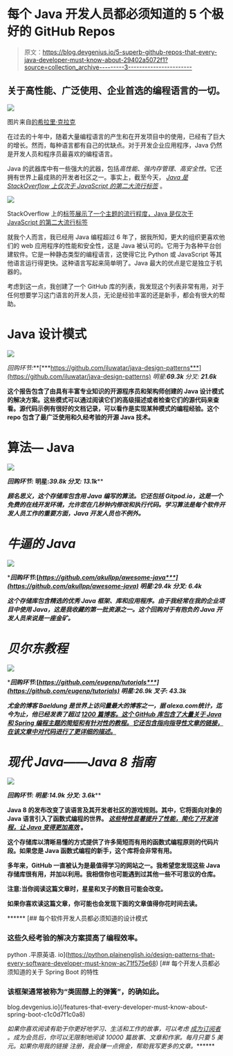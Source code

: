 # 每个 Java 开发人员都必须知道的 5 个极好的 GitHub Repos

> 原文：<https://blog.devgenius.io/5-superb-github-repos-that-every-java-developer-must-know-about-29402a5072f1?source=collection_archive---------3----------------------->

## 关于高性能、广泛使用、企业首选的编程语言的一切。

![](img/fdd221fe61c5ace123c0ff0fbc75dcc6.png)

图片来自[的希拉里·克拉克](https://pixabay.com/?utm_source=link-attribution&utm_medium=referral&utm_campaign=image&utm_content=1202021)

在过去的十年中，随着大量编程语言的产生和在开发项目中的使用，已经有了巨大的增长。然而，每种语言都有自己的优缺点。对于开发企业应用程序，Java 仍然是开发人员和程序员最喜欢的编程语言。

Java 的武器库中有一些强大的武器，包括*高性能*、*强内存管理*、*高安全性*。它还拥有世界上最成熟的开发者社区之一。事实上，截至今天， [*Java 是 StackOverflow 上仅次于 JavaScript 的第二大流行标签*](https://stackoverflow.com/tags) 。

![](img/a4e9a57a4b2740665c170fc7232e841f.png)

StackOverflow 上的[标签展示了一个主题的流行程度，Java 是仅次于 JavaScript 的第二大流行标签](https://stackoverflow.com/tags)

就我个人而言，我已经用 Java 编程超过 6 年了，据我所知，更大的组织更喜欢他们的 web 应用程序的性能和安全性，这是 Java 被认可的。它用于为各种平台创建软件。它是一种静态类型的编程语言，这使得它比 Python 或 JavaScript 等其他语言运行得更快。这种语言写起来简单明了。Java 最大的优点是它是独立于机器的。

考虑到这一点，我创建了一个 GitHub 库的列表，我发现这个列表非常有用，对于任何想要学习这门语言的开发人员，无论是经验丰富的还是新手，都会有很大的帮助。

# Java 设计模式

![](img/a3c27ae8446cbb5c11ce334e6686a14d.png)

*回购环节:***[***https://github.com/iluwatar/java-design-patterns***](https://github.com/iluwatar/java-design-patterns)
*明星:****69.3k*** *分叉:* ***21.6k*****

**这个报告包含了由具有丰富专业知识的开源程序员和架构师创建的 Java 设计模式的解决方案。这些模式可以通过阅读它们的高级描述或者检查它们的源代码来查看。源代码示例有很好的文档记录，可以看作是实现某种模式的编程经验。这个 repo 包含了最广泛使用和久经考验的开源 Java 技术。**

# **算法— Java**

**![](img/c8b52c898c7ed5b6a6faf07b09fa1f9e.png)**

***回购环节:***[](https://github.com/TheAlgorithms/Java) **明星:****39.8k*** *分叉:* ***13.1k********

*****顾名思义，这个存储库包含用 Java 编写的算法。它还包括 Gitpod.io，这是一个免费的在线开发环境，允许您在几秒钟内修改和执行代码。学习算法是每个软件开发人员工作的重要方面，Java 开发人员也不例外。*****

# *****牛逼的 Java*****

*****![](img/33926ec5af71ddcf0828571132381d54.png)*****

******回购环节:***[***https://github.com/akullpp/awesome-java***](https://github.com/akullpp/awesome-java)
*明星:****29.4k*** *分叉:* ***6.4k**********

*****这个存储库包含精选的优秀 Java 框架、库和应用程序。由于我经常在我的企业项目中使用 Java，这是我收藏的第一批资源之一。这个回购对于有抱负的 Java 开发人员来说是一座金矿。*****

# *****贝尔东教程*****

*****![](img/3c145ce57479d87e6ae543b94a2ce56f.png)*****

******回购环节:***[***https://github.com/eugenp/tutorials***](https://github.com/eugenp/tutorials)
*明星:****26.9k*** *叉子:* ***43.3k**********

*****尤金的博客 Baeldung 是世界上访问量最大的博客之一，据 alexa.com*统计，迄今为止，他已经发表了超过 [*1200 篇博客。这个 GitHub 库包含了大量关于 Java 和 Spring 编程主题的简短和有针对性的教程。它还包含指向指导性文章的链接，在该文章中对代码进行了更详细的描述。*](https://www.alexa.com/siteinfo/baeldung.com)******

# *****现代 Java——Java 8 指南*****

*****![](img/bd63dc88c8bbaf45ab6945c35149bd9b.png)*****

******回购环节:***[](https://github.com/winterbe/java8-tutorial) **明星:****14.9k*** *分叉:* ***3.6k***********

******Java 8 的发布改变了该语言及其开发者社区的游戏规则。其中，它将面向对象的 Java 语言引入了函数式编程的世界。 [*这些特性显著提升了性能，简化了开发流程，让 Java 变得更加高效*](https://medium.com/swlh/comprehensive-notes-for-java-8-features-every-developer-must-have-c08efc8ba39) 。******

******这个存储库以清晰易懂的方式提供了许多简短而有用的函数式编程原则的代码片段。如果您是 Java 函数式编程的新手，这个库将会非常有用。******

******多年来，GitHub 一直被认为是最值得学习的网站之一。我希望您发现这些 Java 存储库很有用，并加以利用。我相信你也可能遇到过其他一些不可思议的仓库。******

******注意:当你阅读这篇文章时，星星和叉子的数目可能会改变。******

******如果你喜欢读这篇文章，你可能也会发现下面的文章值得你花时间去读。******

******[](https://python.plainenglish.io/design-patterns-that-every-software-developer-must-know-ac71f575e68) [## 每个软件开发人员都必须知道的设计模式

### 这些久经考验的解决方案提高了编程效率。

python .平原英语. io](https://python.plainenglish.io/design-patterns-that-every-software-developer-must-know-ac71f575e68) [](/features-that-every-developer-must-know-about-spring-boot-c1c0d7f1c0a8) [## 每个开发人员都必须知道的关于 Spring Boot 的特性

### 该框架通常被称为“类固醇上的弹簧”，的确如此。

blog.devgenius.io](/features-that-every-developer-must-know-about-spring-boot-c1c0d7f1c0a8) 

*如果你喜欢阅读有助于你更好地学习、生活和工作的故事，可以考虑* [*成为订阅者*](https://viveknaskar.medium.com/subscribe) *。成为会员后，你可以无限制地阅读 10000 篇故事、文章和作家。每月只要 5 美元。如果你用我的链接* *注册，我会赚一点佣金，帮助我写更多的文章。*******
